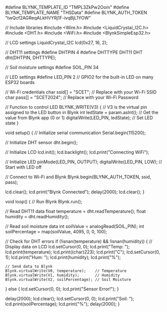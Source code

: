 #define BLYNK_TEMPLATE_ID "TMPL3ZkPw2Oom"
#define BLYNK_TEMPLATE_NAME "THSData"
#define BLYNK_AUTH_TOKEN "twQcf2AGReqALkHVYRj1F-ivqBjL1YOW"   

// Include libraries
#include <Wire.h>
#include <LiquidCrystal_I2C.h>
#include <DHT.h>
#include <WiFi.h>
#include <BlynkSimpleEsp32.h>

// LCD settings
LiquidCrystal_I2C lcd(0x27, 16, 2);

// DHT11 settings
#define DHTPIN 4
#define DHTTYPE DHT11
DHT dht(DHTPIN, DHTTYPE);

// Soil moisture settings
#define SOIL_PIN 34

// LED settings
#define LED_PIN 2 // GPIO2 for the built-in LED on many ESP32 boards

// Wi-Fi credentials
char ssid[] = "SCET";                  // Replace with your Wi-Fi SSID
char pass[] = "SCET2024";              // Replace with your Wi-Fi Password

// Function to control LED
BLYNK_WRITE(V3) { // V3 is the virtual pin assigned to the LED button in Blynk
  int ledState = param.asInt(); // Get the value from Blynk app (0 or 1)
  digitalWrite(LED_PIN, ledState); // Set LED state
}

void setup() {
  // Initialize serial communication
  Serial.begin(115200);

  // Initialize DHT sensor
  dht.begin();

  // Initialize LCD
  lcd.init();
  lcd.backlight();
  lcd.print("Connecting WiFi");

  // Initialize LED
  pinMode(LED_PIN, OUTPUT);
  digitalWrite(LED_PIN, LOW); // Start with LED off

  // Connect to Wi-Fi and Blynk
  Blynk.begin(BLYNK_AUTH_TOKEN, ssid, pass);

  lcd.clear();
  lcd.print("Blynk Connected");
  delay(2000);
  lcd.clear();
}

void loop() {
  // Run Blynk
  Blynk.run();

  // Read DHT11 data
  float temperature = dht.readTemperature();
  float humidity = dht.readHumidity();

  // Read soil moisture data
  int soilValue = analogRead(SOIL_PIN);
  int soilPercentage = map(soilValue, 4095, 0, 0, 100);

  // Check for DHT errors
  if (!isnan(temperature) && !isnan(humidity)) {
    // Display data on LCD
    lcd.setCursor(0, 0);
    lcd.print("Temp: ");
    lcd.print(temperature);
    lcd.print((char)223);
    lcd.print("C");
    lcd.setCursor(0, 1);
    lcd.print("Hum: ");
    lcd.print(humidity);
    lcd.print("%");

    // Send data to Blynk
    Blynk.virtualWrite(V0, temperature);    // Temperature
    Blynk.virtualWrite(V1, humidity);       // Humidity
    Blynk.virtualWrite(V2, soilPercentage); // Soil Moisture
  } else {
    lcd.setCursor(0, 0);
    lcd.print("Sensor Error!");
  }

  delay(2000);
  lcd.clear();
  lcd.setCursor(0, 0);
  lcd.print("Soil: ");
  lcd.print(soilPercentage);
  lcd.print("%");
  delay(2000);
}
